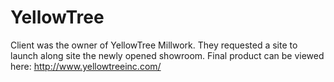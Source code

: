 # YellowTree

Client was the owner of YellowTree Millwork. They requested a site to launch along site the newly opened showroom. Final product can be viewed here: http://www.yellowtreeinc.com/

